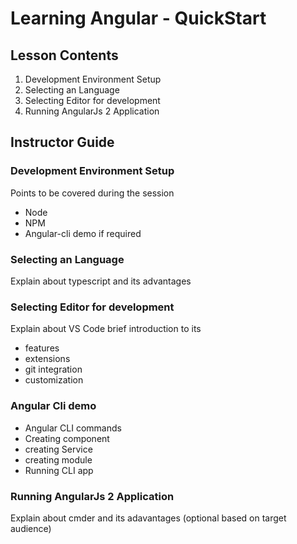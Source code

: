 # Learning Angular - QuickStart

## Lesson Contents

1. Development Environment Setup
1. Selecting an Language
1. Selecting Editor for development
1. Running AngularJs 2 Application

## Instructor Guide

### Development Environment Setup

Points to be covered during the session

- Node
- NPM
- Angular-cli demo if required


### Selecting an Language

Explain about typescript and its advantages

### Selecting Editor for development

Explain about VS Code brief introduction to its

- features
- extensions
- git integration
- customization

### Angular Cli demo

- Angular CLI commands
- Creating component
- creating Service
- creating module
- Running CLI app

### Running AngularJs 2 Application

Explain about cmder and its adavantages (optional based on target audience)